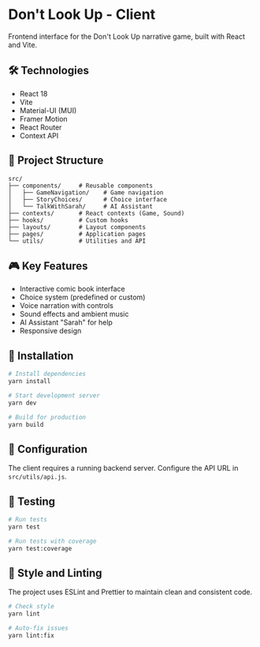 # Don't Look Up - Client

Frontend interface for the Don't Look Up narrative game, built with React and Vite.

## 🛠️ Technologies

- React 18
- Vite
- Material-UI (MUI)
- Framer Motion
- React Router
- Context API

## 📁 Project Structure

```
src/
├── components/     # Reusable components
│   ├── GameNavigation/    # Game navigation
│   ├── StoryChoices/      # Choice interface
│   └── TalkWithSarah/     # AI Assistant
├── contexts/       # React contexts (Game, Sound)
├── hooks/          # Custom hooks
├── layouts/        # Layout components
├── pages/          # Application pages
└── utils/          # Utilities and API
```

## 🎮 Key Features

- Interactive comic book interface
- Choice system (predefined or custom)
- Voice narration with controls
- Sound effects and ambient music
- AI Assistant "Sarah" for help
- Responsive design

## 🚀 Installation

```bash
# Install dependencies
yarn install

# Start development server
yarn dev

# Build for production
yarn build
```

## 🔧 Configuration

The client requires a running backend server. Configure the API URL in `src/utils/api.js`.

## 📝 Testing

```bash
# Run tests
yarn test

# Run tests with coverage
yarn test:coverage
```

## 🎨 Style and Linting

The project uses ESLint and Prettier to maintain clean and consistent code.

```bash
# Check style
yarn lint

# Auto-fix issues
yarn lint:fix
```
